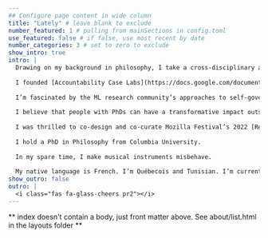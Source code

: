 ```yaml
---
## Configure page content in wide column
title: "Lately" # leave blank to exclude
number_featured: 1 # pulling from mainSections in config.toml
use_featured: false # if false, use most recent by date
number_categories: 3 # set to zero to exclude
show_intro: true
intro: |
  Drawing on my background in philosophy, I take a cross-disciplinary and historically informed view of the present, past and future of ethics, rights, and values, and how they interact with socio-technical systems.
  
  I founded [Accountability Case Labs](https://docs.google.com/document/d/1wi-OsM4l2HCn-F0L_PomqkpncT5y9DCQF6db2eMwsCY/edit?usp=sharing) to tackle silos in the algorithmic accountability space through participatory workshops and research.
  
  I’m fascinated by the ML research community’s approaches to self-governance, through both scholarly self-examination and processes like ethics review. [My recent paper, co-authored with Leif Hancox-Li, examines overlooked structural similarities between IQ and ML benchmarks. This enables us to unlock lessons from feminist philosophy of science scholarship that need to be considered by the ML benchmark community.](https://doi.org/10.48550/arXiv.2209.00692)
  
  I believe that people with PhDs can have a transformative impact outside of academia. During the pandemic, this led me to collaborate on open workshops, grants, networking events, and open resources aimed at the Post Academic community. I’m currently co-director of [Open Post Academics](https://openpostac.org).
  
  I was thrilled to co-design and co-curate Mozilla Festival’s 2022 [Rethinking Power and Ethics Space](https://www.mozillafestival.org/en/proposals/space-narratives/#rethinking-power-ethics). 
  
  I hold a PhD in Philosophy from Columbia University. 
  
  In my spare time, I make musical instruments misbehave.
  
  My native language is French. I’m Québecois and Tunisian. I’m currently based in New York City. 
show_outro: false
outro: |
  <i class="fas fa-glass-cheers pr2"></i>
---
```


** index doesn't contain a body, just front matter above.
See about/list.html in the layouts folder **